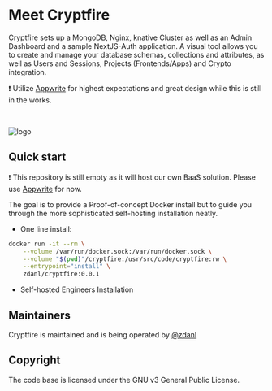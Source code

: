 # Meet Cryptfire

Cryptfire sets up a MongoDB, Nginx, knative Cluster as well as an Admin Dashboard and a sample NextJS-Auth application. A visual tool allows you to create and manage your database schemas, collections and attributes, as well as Users and Sessions, Projects (Frontends/Apps) and Crypto integration. 

❗ Utilize [Appwrite](https://github.com/appwrite/appwrite) for highest expectations and great design while this is still in the works.

<br />

![logo](https://github.com/cryptfire/cryptfire/assets/114028070/f7c71b88-cc5d-4e90-8e36-41b73a945c0e)


## Quick start

❗ This repository is still empty as it will host our own BaaS solution. Please use [Appwrite](https://github.com/cryptfire/cryptfire-appwrite) for now.

The goal is to provide a Proof-of-concept Docker install but to guide you through the more sophisticated self-hosting installation neatly.


- One line install:
```bash
docker run -it --rm \
    --volume /var/run/docker.sock:/var/run/docker.sock \
    --volume "$(pwd)"/cryptfire:/usr/src/code/cryptfire:rw \
    --entrypoint="install" \
    zdanl/cryptfire:0.0.1
```

- Self-hosted Engineers Installation


## Maintainers

Cryptfire is maintained and is being operated by [@zdanl](https://github.com/zdanl)

## Copyright

The code base is licensed under the GNU v3 General Public License.
